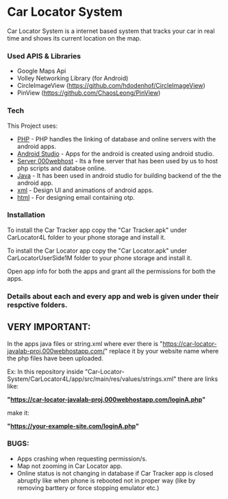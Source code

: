 # Car Locator System

Car Locator System is a internet based system that tracks your car in real time and shows its current location on the map.

### Used APIS & Libraries
  - Google Maps Api
  - Volley Networking Library (for Android)
  - CircleImageView (https://github.com/hdodenhof/CircleImageView)
  - PinView (https://github.com/ChaosLeong/PinView)


### Tech

This Project uses:

* [PHP](http://php.net/) - PHP handles the linking of database and online servers with the android apps.
* [Android Studio](https://developer.android.com/studio/) - Apps for the android is created using android studio.
* [Server 000webhost](https://www.000webhost.com/) - Its a free server that has been used by us to host php scripts and databse online.
* [Java](https://www.java.com/) - It has been used in android studio for building backend of the the android app.
* [xml](https://www.xml.com/) - Design UI and animations of android apps.
* [html](https://www.w3schools.com/html/) - For designing email containing otp.


### Installation

To install the Car Tracker app copy the "Car Tracker.apk" under CarLocator4L folder to your phone storage and install it.

To install the Car Locator app copy the "Car Locator.apk" under CarLocatorUserSide1M folder to your phone storage and install it.

Open app info for both the apps and grant all the permissions for both the apps. 




### Details about each and every app and web is given under their respctive folders.

## VERY IMPORTANT:

In the apps java files or string.xml where ever there is "https://car-locator-javalab-proj.000webhostapp.com/" replace it by your website name where the php files have been uploaded.

Ex: In this repository inside "Car-Locator-System/CarLocator4L/app/src/main/res/values/strings.xml" there are links like:

**"https://car-locator-javalab-proj.000webhostapp.com/loginA.php"**

make it:

**"https://your-example-site.com/loginA.php"**

### BUGS:
- Apps crashing when requesting permission/s.
- Map not zooming in Car Locator app.
- Online status is not changing in database if Car Tracker app is closed abruptly like when phone is rebooted not in proper way (like by removing barttery or force stopping emulator etc.)





